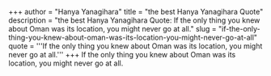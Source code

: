 +++
author = "Hanya Yanagihara"
title = "the best Hanya Yanagihara Quote"
description = "the best Hanya Yanagihara Quote: If the only thing you knew about Oman was its location, you might never go at all."
slug = "if-the-only-thing-you-knew-about-oman-was-its-location-you-might-never-go-at-all"
quote = '''If the only thing you knew about Oman was its location, you might never go at all.'''
+++
If the only thing you knew about Oman was its location, you might never go at all.
